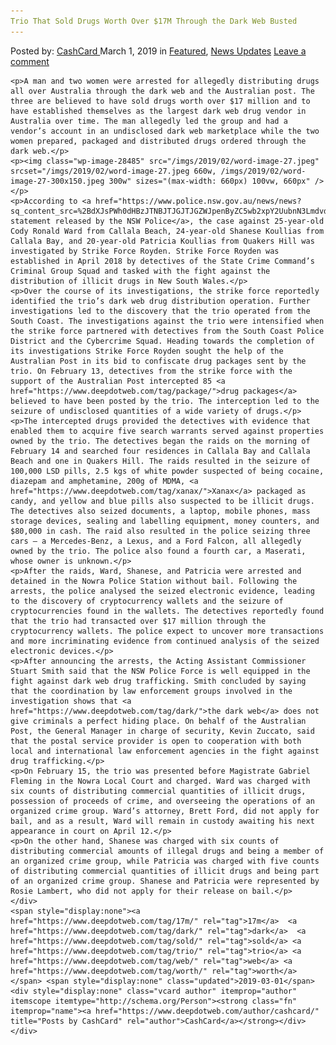 ```yaml
---
Trio That Sold Drugs Worth Over $17M Through the Dark Web Busted
---
```

<article class="post-listing post-28480 post type-post status-publish format-standard has-post-thumbnail hentry  tag-17m tag-busted tag-dark  tag-trio tag-web tag-worth">
    <div class="post-inner">
        <span>Posted by: <a href="https://www.deepdotweb.com/author/cashcard/" title="">CashCard </a></span>
    <span>March 1, 2019</span>
    <span>in <a href="https://www.deepdotweb.com/category/deepdot-news/" rel="category tag">Featured</a>, <a href="https://www.deepdotweb.com/category/news-updates/" rel="category tag">News Updates</a></span>
    <span><a href="https://www.deepdotweb.com/2019/03/01/trio-that-sold-drugs-worth-over-17m-through-the-dark-web-busted/#respond">Leave a comment</a></span>
    </p>
    <div class="clear"></div>
    
    <p>A man and two women were arrested for allegedly distributing drugs all over Australia through the dark web and the Australian post. The three are believed to have sold drugs worth over $17 million and to have established themselves as the largest dark web drug vendor in Australia over time. The man allegedly led the group and had a vendor’s account in an undisclosed dark web marketplace while the two women prepared, packaged and distributed drugs ordered through the dark web.</p>
    <p><img class="wp-image-28485" src="/imgs/2019/02/word-image-27.jpeg" srcset="/imgs/2019/02/word-image-27.jpeg 660w, /imgs/2019/02/word-image-27-300x150.jpeg 300w" sizes="(max-width: 660px) 100vw, 660px" /></p>
    <p>According to <a href="https://www.police.nsw.gov.au/news/news?sq_content_src=%2BdXJsPWh0dHBzJTNBJTJGJTJGZWJpenByZC5wb2xpY2UubnN3Lmdvdi5hdSUyRm1lZGlhJTJGNzUxNTguaHRtbCZhbGw9MQ%3D%3D">a statement released by the NSW Police</a>, the case against 25-year-old Cody Ronald Ward from Callala Beach, 24-year-old Shanese Koullias from Callala Bay, and 20-year-old Patricia Koullias from Quakers Hill was investigated by Strike Force Royden. Strike Force Royden was established in April 2018 by detectives of the State Crime Command’s Criminal Group Squad and tasked with the fight against the distribution of illicit drugs in New South Wales.</p>
    <p>Over the course of its investigations, the strike force reportedly identified the trio’s dark web drug distribution operation. Further investigations led to the discovery that the trio operated from the South Coast. The investigations against the trio were intensified when the strike force partnered with detectives from the South Coast Police District and the Cybercrime Squad. Heading towards the completion of its investigations Strike Force Royden sought the help of the Australian Post in its bid to confiscate drug packages sent by the trio. On February 13, detectives from the strike force with the support of the Australian Post intercepted 85 <a href="https://www.deepdotweb.com/tag/package/">drug packages</a> believed to have been posted by the trio. The interception led to the seizure of undisclosed quantities of a wide variety of drugs.</p>
    <p>The intercepted drugs provided the detectives with evidence that enabled them to acquire five search warrants served against properties owned by the trio. The detectives began the raids on the morning of February 14 and searched four residences in Callala Bay and Callala Beach and one in Quakers Hill. The raids resulted in the seizure of 100,000 LSD pills, 2.5 kgs of white powder suspected of being cocaine, diazepam and amphetamine, 200g of MDMA, <a href="https://www.deepdotweb.com/tag/xanax/">Xanax</a> packaged as candy, and yellow and blue pills also suspected to be illicit drugs. The detectives also seized documents, a laptop, mobile phones, mass storage devices, sealing and labelling equipment, money counters, and $80,000 in cash. The raid also resulted in the police seizing three cars – a Mercedes-Benz, a Lexus, and a Ford Falcon, all allegedly owned by the trio. The police also found a fourth car, a Maserati, whose owner is unknown.</p>
    <p>After the raids, Ward, Shanese, and Patricia were arrested and detained in the Nowra Police Station without bail. Following the arrests, the police analysed the seized electronic evidence, leading to the discovery of cryptocurrency wallets and the seizure of cryptocurrencies found in the wallets. The detectives reportedly found that the trio had transacted over $17 million through the cryptocurrency wallets. The police expect to uncover more transactions and more incriminating evidence from continued analysis of the seized electronic devices.</p>
    <p>After announcing the arrests, the Acting Assistant Commissioner Stuart Smith said that the NSW Police Force is well equipped in the fight against dark web drug trafficking. Smith concluded by saying that the coordination by law enforcement groups involved in the investigation shows that <a href="https://www.deepdotweb.com/tag/dark/">the dark web</a> does not give criminals a perfect hiding place. On behalf of the Australian Post, the General Manager in charge of security, Kevin Zuccato, said that the postal service provider is open to cooperation with both local and international law enforcement agencies in the fight against drug trafficking.</p>
    <p>On February 15, the trio was presented before Magistrate Gabriel Fleming in the Nowra Local Court and charged. Ward was charged with six counts of distributing commercial quantities of illicit drugs, possession of proceeds of crime, and overseeing the operations of an organized crime group. Ward’s attorney, Brett Ford, did not apply for bail, and as a result, Ward will remain in custody awaiting his next appearance in court on April 12.</p>
    <p>On the other hand, Shanese was charged with six counts of distributing commercial amounts of illegal drugs and being a member of an organized crime group, while Patricia was charged with five counts of distributing commercial quantities of illicit drugs and being part of an organized crime group. Shanese and Patricia were represented by Rosie Lambert, who did not apply for their release on bail.</p>
    </div>
    <span style="display:none"><a href="https://www.deepdotweb.com/tag/17m/" rel="tag">17m</a>  <a href="https://www.deepdotweb.com/tag/dark/" rel="tag">dark</a>  <a href="https://www.deepdotweb.com/tag/sold/" rel="tag">sold</a> <a href="https://www.deepdotweb.com/tag/trio/" rel="tag">trio</a> <a href="https://www.deepdotweb.com/tag/web/" rel="tag">web</a> <a href="https://www.deepdotweb.com/tag/worth/" rel="tag">worth</a></span> <span style="display:none" class="updated">2019-03-01</span>
    <div style="display:none" class="vcard author" itemprop="author" itemscope itemtype="http://schema.org/Person"><strong class="fn" itemprop="name"><a href="https://www.deepdotweb.com/author/cashcard/" title="Posts by CashCard" rel="author">CashCard</a></strong></div>
    </div>
</article>

